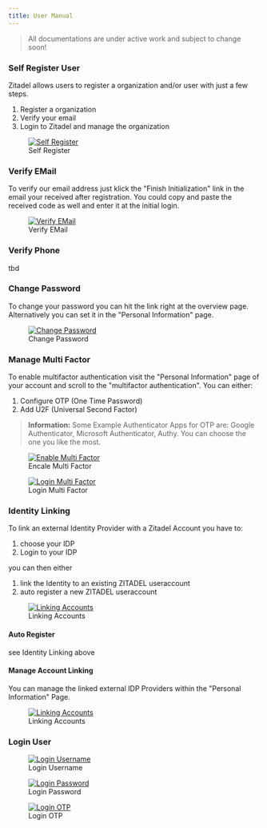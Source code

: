 ```yaml
---
title: User Manual
---
```


<i class="las la-book-reader" style="font-size: 100px; height: 100px; color:#6c8eef"></i>

> All documentations are under active work and subject to change soon!

### Self Register User

Zitadel allows users to register a organization and/or user with just a few steps.

1. Register a organization
2. Verify your email
3. Login to Zitadel and manage the organization


<div class="zitadel-gallery" itemscope itemtype="http://schema.org/ImageGallery">
    <figure itemprop="associatedMedia" itemscope itemtype="http://schema.org/ImageObject">
        <a href="img/register.gif" itemprop="contentUrl" data-size="1100x906">
            <img src="img/register.gif" itemprop="thumbnail" alt="Self Register" />
        </a>
        <figcaption itemprop="caption description">Self Register</figcaption>
    </figure>
</div>


### Verify EMail

To verify our email address just klick the "Finish Initialization" link in the email your received after registration. You could copy and paste the received code as well and enter it at the initial login.

<div class="zitadel-gallery" itemscope itemtype="http://schema.org/ImageGallery">
    <figure itemprop="associatedMedia" itemscope itemtype="http://schema.org/ImageObject">
        <a href="img/email-verify.gif" itemprop="contentUrl" data-size="1100x906">
            <img src="img/email-verify.gif" itemprop="thumbnail" alt="Verify EMail" />
        </a>
        <figcaption itemprop="caption description">Verify EMail</figcaption>
    </figure>
</div>


### Verify Phone

tbd

### Change Password

To change your password you can hit the link right at the overview page. Alternatively  you can set it in the "Personal Information" page.



<div class="zitadel-gallery" itemscope itemtype="http://schema.org/ImageGallery">
    <figure itemprop="associatedMedia" itemscope itemtype="http://schema.org/ImageObject">
        <a href="img/change-password.gif" itemprop="contentUrl" data-size="1100x906">
            <img src="img/change-password.gif" itemprop="thumbnail" alt="Change Password" />
        </a>
        <figcaption itemprop="caption description">Change Password</figcaption>
    </figure>
</div>

### Manage Multi Factor

To enable multifactor authentication visit the "Personal Information" page of your account and scroll to the "multifactor authentication". 
You can either:

1. Configure OTP (One Time Password)
2. Add U2F (Universal Second Factor)


> **Information:** Some Example Authenticator Apps for OTP are: Google Authenticator, Microsoft Authenticator, Authy. You can choose the one you like the most.



<div class="zitadel-gallery" itemscope itemtype="http://schema.org/ImageGallery">
    <figure itemprop="associatedMedia" itemscope itemtype="http://schema.org/ImageObject">
        <a href="img/enable-mfa-handling.gif" itemprop="contentUrl" data-size="1100x906">
            <img src="img/enable-mfa-handling.gif" itemprop="thumbnail" alt="Enable Multi Factor" />
        </a>
        <figcaption itemprop="caption description">Encale Multi Factor</figcaption>
    </figure>
   <figure itemprop="associatedMedia" itemscope itemtype="http://schema.org/ImageObject">
        <a href="img/login-mfa.gif" itemprop="contentUrl" data-size="1100x906">
            <img src="img/login-mfa.gif" itemprop="thumbnail" alt="Login Multi Factor" />
        </a>
        <figcaption itemprop="caption description">Login Multi Factor</figcaption>
    </figure>
</div>


### Identity Linking

To link an external Identity Provider with a Zitadel Account you have to:

1. choose your IDP
2. Login to your IDP

you can then either

1. link the Identity to an existing ZITADEL useraccount
2. auto register a new ZITADEL useraccount 


<div class="zitadel-gallery" itemscope itemtype="http://schema.org/ImageGallery">
    <figure itemprop="associatedMedia" itemscope itemtype="http://schema.org/ImageObject">
        <a href="img/linking-accounts.gif" itemprop="contentUrl" data-size="1100x906">
            <img src="img/linking-accounts.gif" itemprop="thumbnail" alt="Linking Accounts" />
        </a>
        <figcaption itemprop="caption description">Linking Accounts</figcaption>
    </figure>
</div>


#### Auto Register

see Identity Linking above


#### Manage Account Linking

You can manage the linked external IDP Providers within the "Personal Information" Page.


<div class="zitadel-gallery" itemscope itemtype="http://schema.org/ImageGallery">
    <figure itemprop="associatedMedia" itemscope itemtype="http://schema.org/ImageObject">
        <a href="img/manage-external-idp.png" itemprop="contentUrl" data-size="1710x747">
            <img src="img/manage-external-idp.png" itemprop="thumbnail" alt="Linking Accounts" />
        </a>
        <figcaption itemprop="caption description">Linking Accounts</figcaption>
    </figure>
</div>





### Login User

<div class="zitadel-gallery" itemscope itemtype="http://schema.org/ImageGallery">
    <figure itemprop="associatedMedia" itemscope itemtype="http://schema.org/ImageObject">
        <a href="img/accounts_page.png" itemprop="contentUrl" data-size="1920x1080">
            <img src="img/accounts_page.png" itemprop="thumbnail" alt="Login Username" />
        </a>
        <figcaption itemprop="caption description">Login Username</figcaption>
    </figure>
    <figure itemprop="associatedMedia" itemscope itemtype="http://schema.org/ImageObject">
        <a href="img/accounts_password.png" itemprop="contentUrl" data-size="1920x1080">
            <img src="img/accounts_password.png" itemprop="thumbnail" alt="Login Password" />
        </a>
        <figcaption itemprop="caption description">Login Password</figcaption>
    </figure>
    <figure itemprop="associatedMedia" itemscope itemtype="http://schema.org/ImageObject">
        <a href="img/accounts_otp_verify.png" itemprop="contentUrl" data-size="1920x1080">
            <img src="img/accounts_otp_verify.png" itemprop="thumbnail" alt="Login OTP" />
        </a>
        <figcaption itemprop="caption description">Login OTP</figcaption>
    </figure>
</div>
